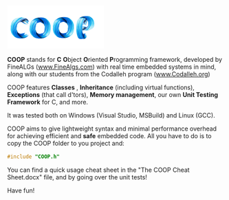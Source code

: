 ![](COOP%20logo_ST.png)


**COOP** stands for **C** **O**bject **O**riented **P**rogramming framework, developed by FineALGs (www.FineAlgs.com) with real time embedded systems in mind, 
along with our students from the Codalleh program (www.Codalleh.org)

COOP features **Classes** , **Inheritance** (including virtual functions), **Exceptions** (that call d'tors), **Memory management**,
our own **Unit Testing Framework** for C, and more.

It was tested both on Windows (Visual Studio, MSBuild) and Linux (GCC).

COOP aims to give lightweight syntax and minimal performance overhead for achieving efficient and **safe** embedded code.
All you have to do is to copy the COOP folder to you project and:
```cpp 
#include "COOP.h"
```

You can find a quick usage cheat sheet in the "The COOP Cheat Sheet.docx" file, and by going over the unit tests!

Have fun!
